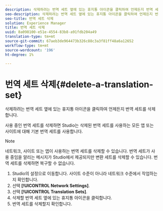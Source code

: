 ```yaml
---
description: 삭제하려는 번역 세트 옆에 있는 휴지통 아이콘을 클릭하여 언제든지 번역 세트를 삭제합니다.
seo-description: 삭제하려는 번역 세트 옆에 있는 휴지통 아이콘을 클릭하여 언제든지 번역 세트를 삭제합니다.
seo-title: 번역 세트 삭제
solution: Experience Manager
title: 번역 세트 삭제
uuid: 8a098100-e51e-4554-83b8-a91fdb204a49
translation-type: tm+mt
source-git-commit: 67aeb3de964473b326c88c3a3f81ff48a6a12652
workflow-type: tm+mt
source-wordcount: '196'
ht-degree: 1%

---
```



# 번역 세트 삭제{#delete-a-translation-set}

삭제하려는 번역 세트 옆에 있는 휴지통 아이콘을 클릭하여 언제든지 번역 세트를 삭제합니다.

사용 중인 번역 세트를 삭제하면 Studio는 삭제된 번역 세트를 사용하는 모든 앱 또는 사이트에 대해 기본 번역 세트를 사용합니다.

>[!NOTE]
>
>네트워크, 사이트 또는 앱이 사용하는 번역 세트를 삭제할 수 있습니다. 번역 세트가 사용 중임을 알리는 메시지가 Studio에서 제공되지만 변환 세트를 삭제할 수 있습니다. 번역 세트를 삭제하면 복구할 수 없습니다.

1. Studio의 설정으로 이동합니다. 사이트 수준이 아니라 네트워크 수준에서 작업하는지 확인합니다.
1. 선택 **[!UICONTROL Network Settings]**.
1. 선택 **[!UICONTROL Translation Sets]**.
1. 삭제할 번역 세트 옆에 있는 휴지통 아이콘을 클릭합니다.
1. 번역 세트를 삭제할지 확인합니다.
